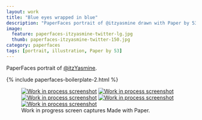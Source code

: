 ```yaml
---
layout: work
title: "Blue eyes wrapped in blue"
description: "PaperFaces portrait of @itzyasmine drawn with Paper by 53 on an iPad."
image: 
  feature: paperfaces-itzyasmine-twitter-lg.jpg
  thumb: paperfaces-itzyasmine-twitter-150.jpg
category: paperfaces
tags: [portrait, illustration, Paper by 53]
---
```


PaperFaces portrait of [@itzYasmine](http://twitter.com/itzYasmine).

{% include paperfaces-boilerplate-2.html %}

<figure class="third">
	<a href="{{ site.url }}/images/paperfaces-itzyasmine-process-1-lg.jpg"><img src="{{ site.url }}/images/paperfaces-itzyasmine-process-1-600.jpg" alt="Work in process screenshot"></a>
	<a href="{{ site.url }}/images/paperfaces-itzyasmine-process-2-lg.jpg"><img src="{{ site.url }}/images/paperfaces-itzyasmine-process-2-600.jpg" alt="Work in process screenshot"></a>
	<a href="{{ site.url }}/images/paperfaces-itzyasmine-process-3-lg.jpg"><img src="{{ site.url }}/images/paperfaces-itzyasmine-process-3-600.jpg" alt="Work in process screenshot"></a>
	<a href="{{ site.url }}/images/paperfaces-itzyasmine-process-4-lg.jpg"><img src="{{ site.url }}/images/paperfaces-itzyasmine-process-4-600.jpg" alt="Work in process screenshot"></a>
	<a href="{{ site.url }}/images/paperfaces-itzyasmine-process-5-lg.jpg"><img src="{{ site.url }}/images/paperfaces-itzyasmine-process-5-600.jpg" alt="Work in process screenshot"></a>
	<figcaption>Work in progress screen captures Made with Paper.</figcaption>
</figure>